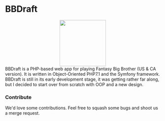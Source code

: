 # BBDraft
<center>
    <img src="http://laken.pw/bbdraft/art/bbdraft-logo.png" width="150px">
</center>
BBDraft is a PHP-based web app for playing Fantasy Big Brother (US & CA version). It is written in Object-Oriented PHP7.1 and the Symfony framework.
BBDraft is still in its early development stage, it was getting rather far along, but I decided to start over from scratch with OOP and a new design.

### Contribute
We'd love some contributions. Feel free to squash some bugs and shoot us a merge request.